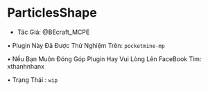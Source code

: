 # ParticlesShape

- Tác Giả: @BEcraft_MCPE

• Plugin Này Đã Được Thử Nghiệm Trên:           ```pocketmine-mp```

• Nếu Bạn Muôn Đóng Góp Plugin Hay Vui Lòng Lên FaceBook Tìm: xthanhnhanx
 
• Trạng Thái : ```wip```
